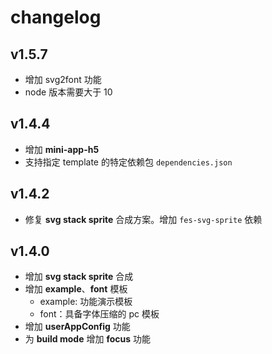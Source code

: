 # changelog

## v1.5.7

- 增加 svg2font 功能
- node 版本需要大于 10

## v1.4.4

- 增加 **mini-app-h5**
- 支持指定 template 的特定依赖包 `dependencies.json`

## v1.4.2
- 修复 **svg stack sprite** 合成方案。增加 `fes-svg-sprite` 依赖

## v1.4.0
- 增加 **svg stack sprite** 合成
- 增加 **example**、**font** 模板
  -  example: 功能演示模板
  -  font：具备字体压缩的 pc 模板
- 增加 **userAppConfig** 功能
- 为 **build mode** 增加 **focus** 功能

